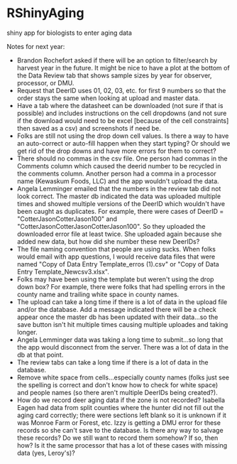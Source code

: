 # RShinyAging
shiny app for biologists to enter aging data

Notes for next year:    

- Brandon Rochefort asked if there will be an option to filter/search by harvest year in the future. It might be nice to have a plot at the bottom of the Data Review tab that shows sample sizes by year for observer, processor, or DMU.    
- Request that DeerID uses 01, 02, 03, etc. for first 9 numbers so that the order stays the same when looking at upload and master data.  
- Have a tab where the datasheet can be downloaded (not sure if that is possible) and includes instructions on the cell dropdowns (and not sure if the download would need to be excel [because of the cell constraints] then saved as a csv) and screenshots if need be.  
- Folks are still not using the drop down cell values. Is there a way to have an auto-correct or auto-fill happen when they start typing? Or should we get rid of the drop downs and have more errors for them to correct?    
- There should no commas in the csv file. One person had commas in the Comments column which caused the deerid number to be recycled in the comments column. Another person had a comma in a processor name (Kewaskum Foods, LLC) and the app wouldn't upload the data.  
- Angela Lemminger emailed that the numbers in the review tab did not look correct. The master db indicated the data was uploaded multiple times and showed multiple versions of the DeerID which wouldn't have been caught as duplicates. For example, there were cases of DeerID = "CotterJasonCotterJason100" and "CotterJasonCotterJasonCotterJason100". So they uploaded the downloaded error file at least twice. She uploaded again because she added new data, but how did she number these new DeerIDs?   
- The file naming convention that people are using sucks. When folks would email with app questions, I would receive data files that were named "Copy of Data Entry Template_erros (1).csv" or "Copy of Data Entry Template_Newcsv3.xlsx".  
- Folks may have been using the template but weren't using the drop down box? For example, there were folks that had spelling errors in the county name and trailing white space in county names.  
- The upload can take a long time if there is a lot of data in the upload file and/or the database. Add a message indicated there will be a check appear once the master db has been updated with their data...so the save button isn't hit multiple times causing multiple uploades and taking longer.  
- Angela Lemminger data was taking a long time to submit...so long that the app would disconnect from the server. There was a lot of data in the db at that point.
- The review tabs can take a long time if there is a lot of data in the database.
- Remove white space from cells...especially county names (folks just see the spelling is correct and don't know how to check for white space) and people names (so there aren't multiple DeerIDs being created?).   
- How do we record deer aging data if the zone is not recorded? Isabella Eagen had data from split counties where the hunter did not fill out the aging card correctly; there were sections left blank so it is unknown if it was Monroe Farm or Forest, etc. Izzy is getting a DMU error for these records so she can't save to the database. Is there any way to salvage these records? Do we still want to record them somehow? If so, then how? Is it the same processor that has a lot of these cases with missing data (yes, Leroy's)?  
 


